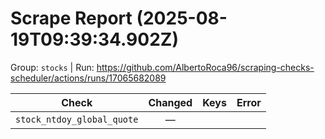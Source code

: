 # Scrape Report (2025-08-19T09:39:34.902Z)

Group: `stocks`  |  Run: https://github.com/AlbertoRoca96/scraping-checks-scheduler/actions/runs/17065682089

| Check | Changed | Keys | Error |
|---|:---:|:--|:--|
| `stock_ntdoy_global_quote` | — |  |  |
